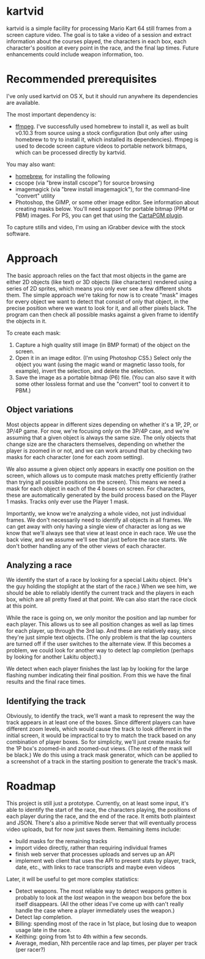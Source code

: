 # kartvid

kartvid is a simple facility for processing Mario Kart 64 still frames from a
screen capture video.  The goal is to take a video of a session and extract
information about the courses played, the characters in each box, each
character's position at every point in the race, and the final lap times.
Future enhancements could include weapon information, too.


# Recommended prerequisites

I've only used kartvid on OS X, but it should run anywhere its dependencies are
available.

The most important dependency is:

- [ffmpeg](http://ffmpeg.org/).  I've successfully used homebrew to install it,
  as well as built v0.10.3 from source using a stock configuration (but only
  after using homebrew to try to install it, which installed its dependencies).
  ffmpeg is used to decode screen capture videos to portable network bitmaps,
  which can be processed directly by kartvid.

You may also want:

- [homebrew](http://mxcl.github.com/homebrew/), for installing the following
- cscope (via "brew install cscope") for source browsing
- imagemagick (via "brew install imagemagick"), for the command-line "convert"
  utility
- Photoshop, the GIMP, or some other image editor.  See information about
  creating masks below.  You'll need support for portable bitmap (PPM or PBM)
  images.  For PS, you can get that using the [CartaPGM
  plugin](http://www.reliefshading.com/software/CartaPGM/CartaPGM.html).

To capture stills and video, I'm using an iGrabber device with the stock
software.


# Approach

The basic approach relies on the fact that most objects in the game are either
2D objects (like text) or 3D objects (like characters) rendered using a series
of 2D sprites, which means you only ever see a few different shots them.  The
simple approach we're taking for now is to create "mask" images for every object
we want to detect that consist of only that object, in the precise position
where we want to look for it, and all other pixels black.  The program can then
check all possible masks against a given frame to identify the objects in it.

To create each mask:

1. Capture a high quality still image (in BMP format) of the object on the
   screen.
2. Open it in an image editor.  (I'm using Photoshop CS5.)  Select only the
   object you want (using the magic wand or magnetic lasso tools, for example),
   invert the selection, and delete the selection.
3. Save the image as a portable bitmap (P6) file.  (You can also save it with
   some other lossless format and use the "convert" tool to convert it to PBM.)


## Object variations

Most objects appear in different sizes depending on whether it's a 1P, 2P, or
3P/4P game.  For now, we're focusing only on the 3P/4P case, and we're assuming
that a given object is always the same size.  The only objects that change size
are the characters themselves, depending on whether the player is zoomed in or
not, and we can work around that by checking two masks for each character (one
for each zoom setting).

We also assume a given object only appears in exactly one position on the
screen, which allows us to compute mask matches pretty efficiently (rather than
trying all possible positions on the screen).  This means we need a mask for
each object in each of the 4 boxes on screen.  For characters, these are
automatically generated by the build process based on the Player 1 masks.
Tracks only ever use the Player 1 mask.

Importantly, we know we're analyzing a whole video, not just individual frames.
We don't necessarily need to identify all objects in all frames.  We can get
away with only having a single view of character as long as we know that we'll
always see that view at least once in each race.  We use the back view, and we
assume we'll see that just before the race starts.  We don't bother handling any
of the other views of each character.


## Analyzing a race

We identify the start of a race by looking for a special Lakitu object.  (He's
the guy holding the stoplight at the start of the race.)  When we see him, we
should be able to reliably identify the current track and the players in each
box, which are all pretty fixed at that point.  We can also start the race clock
at this point.

While the race is going on, we only monitor the position and lap number for each
player.  This allows us to see all position changes as well as lap times for
each player, up through the 3rd lap.  And these are relatively easy, since
they're just simple text objects.  (The only problem is that the lap counters
are turned off if the user switches to the alternate view.  If this becomes a
problem, we could look for another way to detect lap completion (perhaps by
looking for another Lakitu object).)

We detect when each player finishes the last lap by looking for the large
flashing number indicating their final position.  From this we have the final
results and the final race times.


## Identifying the track

Obviously, to identify the track, we'll want a mask to represent the way the
track appears in at least one of the boxes.  Since different players can have
different zoom levels, which would cause the track to look different in the
initial screen, it would be impractical to try to match the track based on any
combination of player boxes.  So for simplicity, we'll just create masks for the
1P box's zoomed-in and zoomed-out views.  (The rest of the mask will be black.)
We do this using a track mask generator, which can be applied to a screenshot of
a track in the starting position to generate the track's mask.


# Roadmap

This project is still just a prototype.  Currently, on at least some input, it's
able to identify the start of the race, the characters playing, the positions of
each player during the race, and the end of the race.  It emits both plaintext
and JSON.  There's also a primitive Node server that will eventually process
video uploads, but for now just saves them.  Remaining items include:

- build masks for the remaining tracks
- import video directly, rather than requiring individual frames
- finish web server that processes uploads and serves up an API
- implement web client that uses the API to present stats by player, track,
  date, etc., with links to race transcripts and maybe even videos

Later, it will be useful to get more complex statistics:

- Detect weapons.  The most reliable way to detect weapons gotten is probably to
  look at the *last* weapon in the weapon box before the box itself disappears.
  (All the other ideas I've come up with can't really handle the case where a
  player immediately uses the weapon.)
- Detect lap completion.
- Billing: spending most of the race in 1st place, but losing due to weapon
  usage late in the race.
- Keithing: going from 1st to 4th within a few seconds.
- Average, median, Nth percentile race and lap times, per player per track (per
  racer?)
